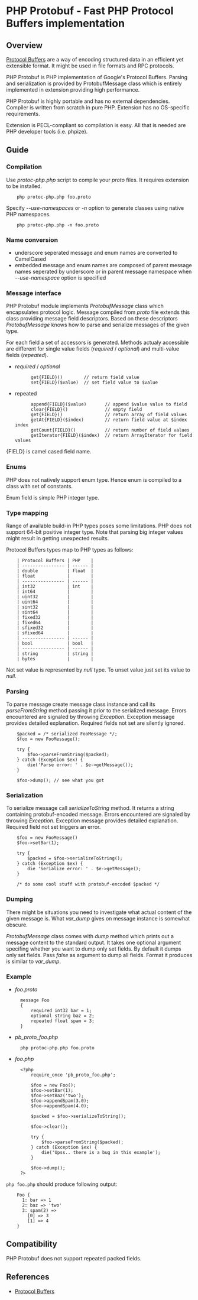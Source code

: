 PHP Protobuf - Fast PHP Protocol Buffers implementation
=======================================================

Overview
--------

[Protocol Buffers][1] are a way of encoding structured data in an efficient yet extensible format. It might be used in file formats and RPC protocols.

PHP Protobuf is PHP implementation of Google's Protocol Buffers. Parsing and serialization is provided by ProtobufMessage class which is entirely implemented in extension providing high performance.

PHP Protobuf is highly portable and has no external dependencies. Compiler is written from scratch in pure PHP. Extension has no OS-specific requirements.

Extension is PECL-compliant so compilation is easy. All that is needed are PHP developer tools (i.e. phpize).

Guide
-----

### Compilation ###

Use *protoc-php.php* script to compile your *proto* files. It requires extension to be installed.

        php protoc-php.php foo.proto

Specify *--use-namespaces* or *-n* option to generate classes using native PHP namespaces.

        php protoc-php.php -n foo.proto

### Name conversion ###

* underscore seperated message and enum names are converted to CamelCased
* embedded message and enum names are composed of parent message names seperated by underscore or in parent message namespace when *--use-namespace* option is specified

### Message interface ###

PHP Protobuf module implements *ProtobufMessage* class which encapsulates protocol logic. Message compiled from *proto* file extends this class providing message field descriptors. Based on these descriptors *ProtobufMessage* knows how to parse and serialize messages of the given type.

For each field a set of accessors is generated. Methods actualy accessible are different for single value fields (*required* / *optional*) and multi-value fields (*repeated*).

* *required* / *optional*

            get{FIELD}()        // return field value
            set{FIELD}($value)  // set field value to $value

* repeated

            append{FIELD}($value)       // append $value value to field
            clear{FIELD}()              // empty field
            get{FIELD}()                // return array of field values
            getAt{FIELD}($index)        // return field value at $index index
            getCount{FIELD}()           // return number of field values
            getIterator{FIELD}($index)  // return ArrayIterator for field values

{FIELD} is camel cased field name.

### Enums ###

PHP does not natively support enum type. Hence enum is compiled to a class with set of constants.

Enum field is simple PHP integer type.

### Type mapping ###

Range of available build-in PHP types poses some limitations. PHP does not support 64-bit positive integer type. Note that parsing big integer values might result in getting unexpected results.

Protocol Buffers types map to PHP types as follows:

        | Protocol Buffers | PHP    |
        | ---------------- | ------ |
        | double           | float  |
        | float            |        |
        | ---------------- | ------ |
        | int32            | int    |
        | int64            |        |
        | uint32           |        |
        | uint64           |        |
        | sint32           |        |
        | sint64           |        |
        | fixed32          |        |
        | fixed64          |        |
        | sfixed32         |        |
        | sfixed64         |        |
        | ---------------- | ------ |
        | bool             | bool   |
        | ---------------- | ------ |
        | string           | string |
        | bytes            |        |

Not set value is represented by *null* type. To unset value just set its value to *null*.

### Parsing ###

To parse message create message class instance and call its *parseFromString* method passing it prior to the serialized message. Errors encountered are signaled by throwing *Exception*. Exception message provides detailed explanation. Required fields not set are silently ignored.

        $packed = /* serialized FooMessage */;
        $foo = new FooMessage();

        try {
            $foo->parseFromString($packed);
        } catch (Exception $ex) {
            die('Parse error: ' . $e->getMessage());
        }

        $foo->dump(); // see what you got

### Serialization ###

To serialize message call *serializeToString* method. It returns a string containing protobuf-encoded message. Errors encountered are signaled by throwing *Exception*. Exception message provides detailed explanation. Required field not set triggers an error.

        $foo = new FooMessage()
        $foo->setBar(1);

        try {
            $packed = $foo->serializeToString();
        } catch (Exception $ex) {
            die 'Serialize error: ' . $e->getMessage();
        }

        /* do some cool stuff with protobuf-encoded $packed */

### Dumping ###

There might be situations you need to investigate what actual content of the given message is. What *var_dump* gives on message instance is somewhat obscure.

*ProtobufMessage* class comes with *dump* method which prints out a message content to the standard output. It takes one optional argument specifing whether you want to dump only set fields. By default it dumps only set fields. Pass *false* as argument to dump all fields. Format it produces is similar to *var_dump*.

### Example ###

* *foo.proto*

        message Foo
        {
            required int32 bar = 1;
            optional string baz = 2;
            repeated float spam = 3;
        }

* *pb_proto_foo.php*

        php protoc-php.php foo.proto

* *foo.php*

        <?php
            require_once 'pb_proto_foo.php';

            $foo = new Foo();
            $foo->setBar(1);
            $foo->setBaz('two');
            $foo->appendSpam(3.0);
            $foo->appendSpam(4.0);

            $packed = $foo->serializeToString();

            $foo->clear();

            try {
                $foo->parseFromString($packed);
            } catch (Exception $ex) {
                die('Upss.. there is a bug in this example');
            }

            $foo->dump();
        ?>

`php foo.php` should produce following output:

        Foo {
          1: bar => 1
          2: baz => 'two'
          3: spam(2) =>
            [0] => 3
            [1] => 4
        }

Compatibility
-------------

PHP Protobuf does not support repeated packed fields.

References
----------

* [Protocol Buffers][1]

[1]: http://code.google.com/p/protobuf/ "Protocol Buffers"
